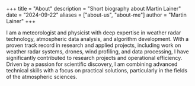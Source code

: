 +++
title = "About"
description = "Short biography about Martin Lainer"
date = "2024-09-22"
aliases = ["about-us", "about-me"]
author = "Martin Lainer"
+++

I am a meteorologist and physicist with deep expertise in weather radar technology, atmospheric data analysis, and algorithm development. With a proven track record in research and applied projects, including work on weather radar systems, drones, wind profiling, and data processing, I have significantly contributed to research projects and operational efficiency. Driven by a passion for scientific discovery, I am combining advanced technical skills with a focus on practical solutions, particularly in the fields of the atmospheric sciences.
